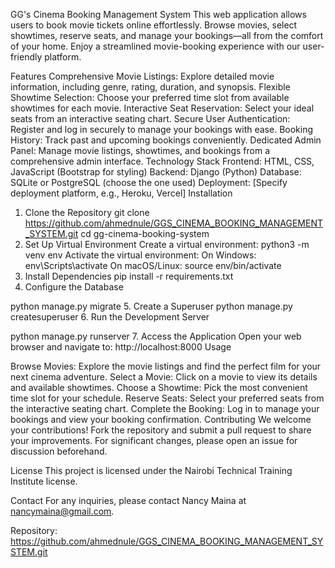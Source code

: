 GG's Cinema Booking Management System
This web application allows users to book movie tickets online effortlessly. Browse movies, select showtimes, reserve seats, and manage your bookings—all from the comfort of your home. Enjoy a streamlined movie-booking experience with our user-friendly platform.

Features
Comprehensive Movie Listings: Explore detailed movie information, including genre, rating, duration, and synopsis.
Flexible Showtime Selection: Choose your preferred time slot from available showtimes for each movie.
Interactive Seat Reservation: Select your ideal seats from an interactive seating chart.
Secure User Authentication: Register and log in securely to manage your bookings with ease.
Booking History: Track past and upcoming bookings conveniently.
Dedicated Admin Panel: Manage movie listings, showtimes, and bookings from a comprehensive admin interface.
Technology Stack
Frontend: HTML, CSS, JavaScript (Bootstrap for styling)
Backend: Django (Python)
Database: SQLite or PostgreSQL (choose the one used)
Deployment: [Specify deployment platform, e.g., Heroku, Vercel]
Installation
1. Clone the Repository
git clone https://github.com/ahmednule/GGS_CINEMA_BOOKING_MANAGEMENT_SYSTEM.git
cd gg-cinema-booking-system
2. Set Up Virtual Environment
Create a virtual environment:
python3 -m venv env
Activate the virtual environment:
On Windows:
env\Scripts\activate
On macOS/Linux:
source env/bin/activate
3. Install Dependencies
pip install -r requirements.txt
4. Configure the Database

python manage.py migrate
5. Create a Superuser
python manage.py createsuperuser
6. Run the Development Server

python manage.py runserver
7. Access the Application
Open your web browser and navigate to:
http://localhost:8000
Usage

Browse Movies: Explore the movie listings and find the perfect film for your next cinema adventure.
Select a Movie: Click on a movie to view its details and available showtimes.
Choose a Showtime: Pick the most convenient time slot for your schedule.
Reserve Seats: Select your preferred seats from the interactive seating chart.
Complete the Booking: Log in to manage your bookings and view your booking confirmation.
Contributing
We welcome your contributions! Fork the repository and submit a pull request to share your improvements. For significant changes, please open an issue for discussion beforehand.

License
This project is licensed under the Nairobi Technical Training Institute license.

Contact
For any inquiries, please contact Nancy Maina at nancymaina@gmail.com.

Repository: https://github.com/ahmednule/GGS_CINEMA_BOOKING_MANAGEMENT_SYSTEM.git

